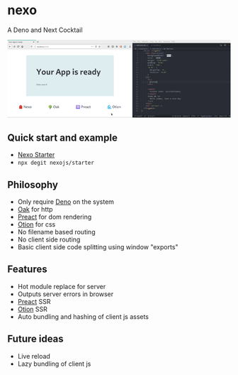 # nexo
A Deno and Next Cocktail

![](demo.gif)

## Quick start and example
- [Nexo Starter](https://github.com/nexojs/starter)
- `npx degit nexojs/starter`

## Philosophy
- Only require [Deno](https://github.com/denoland/deno) on the system
- [Oak](https://github.com/oakserver/oak) for http
- [Preact](https://github.com/preactjs/preact) for dom rendering
- [Otion](https://github.com/kripod/otion) for css
- No filename based routing
- No client side routing
- Basic client side code splitting using window "exports"

## Features
- Hot module replace for server
- Outputs server errors in browser
- [Preact](https://github.com/preactjs/preact) SSR
- [Otion](https://github.com/kripod/otion) SSR
- Auto bundling and hashing of client js assets

## Future ideas
- Live reload
- Lazy bundling of client js
